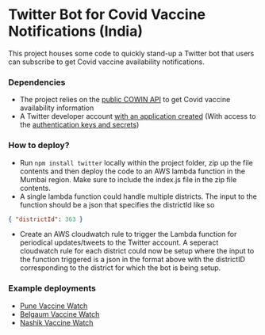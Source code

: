 # Twitter Bot for Covid Vaccine Notifications (India)

This project houses some code to quickly stand-up a Twitter bot that users can subscribe to get Covid vaccine availability notifications. 

### Dependencies
- The project relies on the [public COWIN API](https://apisetu.gov.in/public/marketplace/api/cowin/cowin-public-v2) to get Covid vaccine availability information
- A Twitter developer account [with an application created](https://developer.twitter.com/en/docs/apps/overview) (With access to the [authentication keys and secrets](https://github.com/snehil/CovidVaccineTwitterBotIndia/blob/main/index.js#L33-L36))

### How to deploy?
- Run `npm install twitter` locally within the project folder, zip up the file contents and then deploy the code to an AWS lambda function in the Mumbai region. Make sure to include the index.js file in the zip file contents. 
- A single lambda function could handle multiple districts. The input to the function should be a json that specifies the districtId like so
```json
{ "districtId": 363 }
```
- Create an AWS cloudwatch rule to trigger the Lambda function for periodical updates/tweets to the Twitter account. A seperact cloudwatch rule for each district could now be setup where the input to the function triggered is a json in the format above with the districtID corresponding to the district for which the bot is being setup. 

### Example deployments 
- [Pune Vaccine Watch](https://twitter.com/punevaccinewat1) 
- [Belgaum Vaccine Watch](https://twitter.com/BgmVaccineWatch)
- [Nashik Vaccine Watch](https://twitter.com/nashikvaccinew1)
